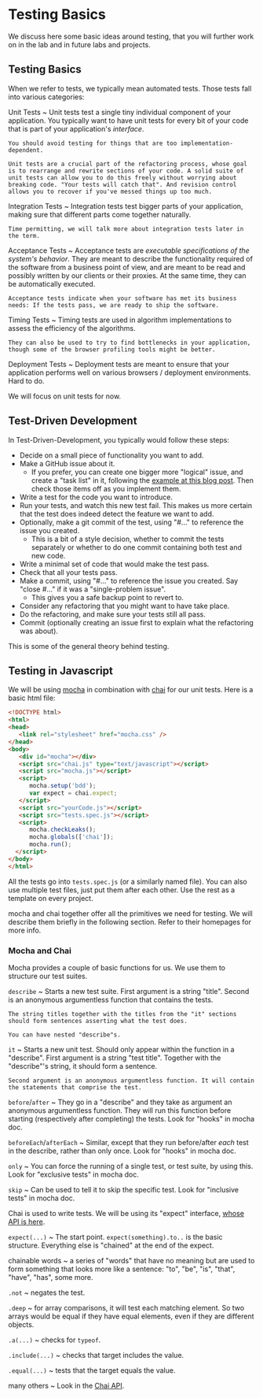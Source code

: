 # Testing Basics

We discuss here some basic ideas around testing, that you will further work on in the lab and in future labs and projects.

## Testing Basics

When we refer to tests, we typically mean automated tests. Those tests fall into various categories:

Unit Tests
  ~ Unit tests test a single tiny individual component of your application. You typically want to have unit tests for every bit of your code that is part of your application's *interface*.

    You should avoid testing for things that are too implementation-dependent.

    Unit tests are a crucial part of the refactoring process, whose goal is to rearrange and rewrite sections of your code. A solid suite of unit tests can allow you to do this freely without worrying about breaking code. "Your tests will catch that". And revision control allows you to recover if you've messed things up too much.

Integration Tests
  ~ Integration tests test bigger parts of your application, making sure that different parts come together naturally.

    Time permitting, we will talk more about integration tests later in the term.

Acceptance Tests
  ~ Acceptance tests are *executable specifications of the system's behavior*. They are meant to describe the functionality required of the software from a business point of view, and are meant to be read and possibly written by our clients or their proxies. At the same time, they can be automatically executed.

    Acceptance tests indicate when your software has met its business needs: If the tests pass, we are ready to ship the software.

Timing Tests
  ~ Timing tests are used in algorithm implementations to assess the efficiency of the algorithms.

    They can also be used to try to find bottlenecks in your application, though some of the browser profiling tools might be better.

Deployment Tests
  ~ Deployment tests are meant to ensure that your application performs well on various browsers / deployment environments. Hard to do.

We will focus on unit tests for now.

## Test-Driven Development

In Test-Driven-Development, you typically would follow these steps:

- Decide on a small piece of functionality you want to add.
- Make a GitHub issue about it.
    - If you prefer, you can create one bigger more "logical" issue, and create a "task list" in it, following the [example at this blog post](https://github.com/blog/1375%0A-task-lists-in-gfm-issues-pulls-comments). Then check those items off as you implement them.
- Write a test for the code you want to introduce.
- Run your tests, and watch this new test fail. This makes us more certain that the test does indeed detect the feature we want to add.
- Optionally, make a git commit of the test, using "#..." to reference the issue you created.
    - This is a bit of a style decision, whether to commit the tests separately or whether to do one commit containing both test and new code.
- Write a minimal set of code that would make the test pass.
- Check that all your tests pass.
- Make a commit, using "#..." to reference the issue you created. Say "close #..." if it was a "single-problem issue".
    - This gives you a safe backup point to revert to.
- Consider any refactoring that you might want to have take place.
- Do the refactoring, and make sure your tests still all pass.
- Commit (optionally creating an issue first to explain what the refactoring was about).

This is some of the general theory behind testing.

## Testing in Javascript

We will be using [mocha](http://mochajs.org/) in combination with [chai](http://chaijs.com/) for our unit tests. Here is a basic html file:

```html
<!DOCTYPE html>
<html>
<head>
   <link rel="stylesheet" href="mocha.css" />
</head>
<body>
   <div id="mocha"></div>
   <script src="chai.js" type="text/javascript"></script>
   <script src="mocha.js"></script>
   <script>
      mocha.setup('bdd');
      var expect = chai.expect;
   </script>
   <script src="yourCode.js"></script>
   <script src="tests.spec.js"></script>
   <script>
      mocha.checkLeaks();
      mocha.globals(['chai']);
      mocha.run();
  </script>
</body>
</html>
```

All the tests go into `tests.spec.js` (or a similarly named file). You can also use multiple test files, just put them after each other. Use the rest as a template on every project.

mocha and chai together offer all the primitives we need for testing. We will describe them briefly in the following section. Refer to their homepages for more info.

### Mocha and Chai

Mocha provides a couple of basic functions for us. We use them to structure our test suites.

`describe`
  ~ Starts a new test suite. First argument is a string "title". Second is an anonymous argumentless function that contains the tests.

    The string titles together with the titles from the "it" sections should form sentences asserting what the test does.

    You can have nested "describe"s.

`it`
  ~ Starts a new unit test. Should only appear within the function in a "describe". First argument is a string "test title". Together with the "describe"'s string, it should form a sentence.

    Second argument is an anonymous argumentless function. It will contain the statements that comprise the test.

`before`/`after`
  ~ They go in a "describe" and they take as argument an anonymous argumentless function. They will run this function before starting (respectively after completing) the tests. Look for "hooks" in mocha doc.

`beforeEach`/`afterEach`
  ~ Similar, except that they run before/after *each* test in the describe, rather than only once. Look for "hooks" in mocha doc.

`only`
  ~ You can force the running of a single test, or test suite, by using this. Look for "exclusive tests" in mocha doc.

`skip`
  ~ Can be used to tell it to skip the specific test. Look for "inclusive tests" in mocha doc.

Chai is used to write tests. We will be using its "expect" interface, [whose API is here](http://chaijs.com/api/bdd/).

`expect(...)`
  ~ The start point. `expect(something).to..` is the basic structure. Everything else is "chained" at the end of the expect.

chainable words
  ~ a series of "words" that have no meaning but are used to form something that looks more like a sentence: "to", "be", "is", "that", "have", "has", some more.

`.not`
  ~ negates the test.

`.deep`
  ~ for array comparisons, it will test each matching element. So two arrays would be equal if they have equal elements, even if they are different objects.

`.a(...)`
  ~ checks for `typeof`.

`.include(...)`
  ~ checks that target includes the value.

`.equal(...)`
  ~ tests that the target equals the value.

many others
  ~ Look in the [Chai API](http://chaijs.com/api/bdd/).
